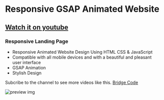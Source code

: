 # Responsive GSAP Animated Website
## [Watch it on youtube]()
### Responsive Landing Page

- Responsive Animated Website Design Using HTML CSS & JavaScript
- Compatible with all mobile devices and with a beautiful and pleasant user interface
- GSAP Animation
- Stylish Design

Subcribe to the channel to see more videos like this. [Bridge Code](https://www.youtube.com/@yusifhezretli)

![preview img](/158preview.png)
